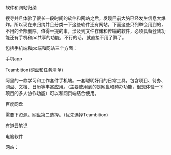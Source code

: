 软件和网站归纳

搜寻并且体验了很长一段时间的软件和网站之后，发现目前大脑已经发生信息大爆炸。所以现在来归纳并且分类一下这些软件还有网站。下面这些只列举会用到的，不用的全部删除。值得一提的事，涉及到文件存储和传输的软件，必须具备登陆功能还有手机和pc共享的功能，不行的话，就直接不用了算了。

包括手机端和pc端和网站三个方面：

手机app

Teambition(网盘和任务清单)

阿里的一款学习和工作套件手机端。一套聪明好用的日常工具，包含项目、待办、网盘、文档、日历等丰富应用。（主要使用到的是网盘和待办功能，很想体验一下项目的多人协作功能）可以和网页端结合使用。

百度网盘

需要下资源。网盘第二选择。（优先选择Teambition)

有道云笔记



电脑软件

网站：

